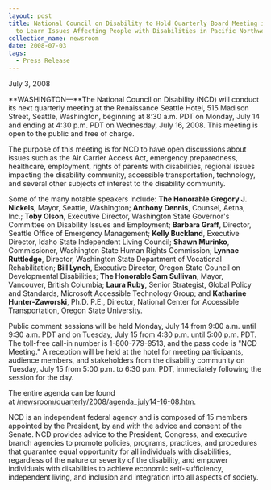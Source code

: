 ```yaml
---
layout: post
title: National Council on Disability to Hold Quarterly Board Meeting in Seattle
  to Learn Issues Affecting People with Disabilities in Pacific Northwest
collection_name: newsroom
date: 2008-07-03
tags:
  - Press Release
---
```


J﻿uly 3, 2008

**WASHINGTON—**The National Council on Disability (NCD) will conduct its next quarterly meeting at the Renaissance Seattle Hotel, 515 Madison Street, Seattle, Washington, beginning at 8:30 a.m. PDT on Monday, July 14 and ending at 4:30 p.m. PDT on Wednesday, July 16, 2008. This meeting is open to the public and free of charge.

The purpose of this meeting is for NCD to have open discussions about issues such as the Air Carrier Access Act, emergency preparedness, healthcare, employment, rights of parents with disabilities, regional issues impacting the disability community, accessible transportation, technology, and several other subjects of interest to the disability community.

Some of the many notable speakers include: **The Honorable Gregory J. Nickels**, Mayor, Seattle, Washington; **Anthony Dennis**, Counsel, Aetna, Inc.; **Toby Olson**, Executive Director, Washington State Governor's Committee on Disability Issues and Employment; **Barbara Graff**, Director, Seattle Office of Emergency Management; **Kelly Buckland**, Executive Director, Idaho State Independent Living Council; **Shawn Murinko**, Commissioner, Washington State Human Rights Commission; **Lynnae Ruttledge**, Director, Washington State Department of Vocational Rehabilitation; **Bill Lynch**, Executive Director, Oregon State Council on Developmental Disabilities; **The Honorable Sam Sullivan**, Mayor, Vancouver, British Columbia; **Laura Ruby**, Senior Strategist, Global Policy and Standards, Microsoft Accessible Technology Group; and **Katharine Hunter-Zaworski**, Ph.D. P.E., Director, National Center for Accessible Transportation, Oregon State University.

Public comment sessions will be held Monday, July 14 from 9:00 a.m. until 9:30 a.m. PDT and on Tuesday, July 15 from 4:30 p.m. until 5:00 p.m. PDT. The toll-free call-in number is 1-800-779-9513, and the pass code is "NCD Meeting." A reception will be held at the hotel for meeting participants, audience members, and stakeholders from the disability community on Tuesday, July 15 from 5:00 p.m. to 6:30 p.m. PDT, immediately following the session for the day.

The entire agenda can be found at [/newsroom/quarterly/2008/agenda_july14-16-08.htm](https://ncd.gov/newsroom/quarterly/2008/agenda_july14-16-08.htm "blocked::/newsroom/quarterly/2008/agenda_july14-16-08.htm").

NCD is an independent federal agency and is composed of 15 members appointed by the President, by and with the advice and consent of the Senate. NCD provides advice to the President, Congress, and executive branch agencies to promote policies, programs, practices, and procedures that guarantee equal opportunity for all individuals with disabilities, regardless of the nature or severity of the disability, and empower individuals with disabilities to achieve economic self-sufficiency, independent living, and inclusion and integration into all aspects of society.
